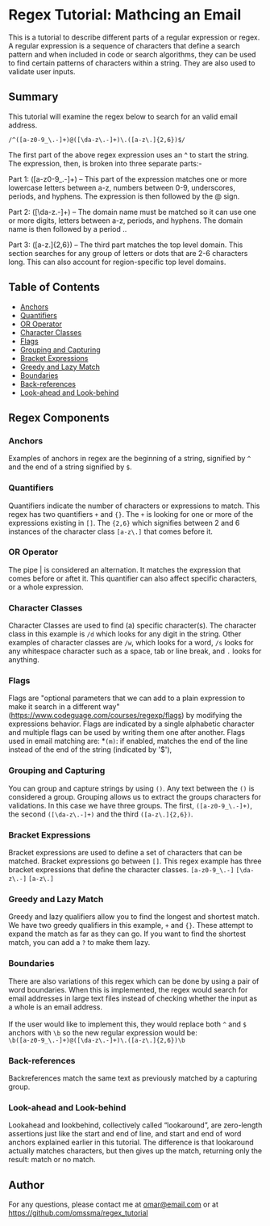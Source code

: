 # Regex Tutorial: Mathcing an Email

This is a tutorial to describe different parts of a regular expression or regex. A regular expression is a sequence of characters that define a search pattern and when included in code or search algorithms, they can be used to find certain patterns of characters within a string. They are also used to validate user inputs.

## Summary

This tutorial will examine the regex below to search for an valid email address.

``/^([a-z0-9_\.-]+)@([\da-z\.-]+)\.([a-z\.]{2,6})$/``

The first part of the above regex expression uses an ^ to start the string. The expression, then, is broken into three separate parts:-

Part 1: ([a-z0-9_\.-]+) – This part of the expression matches one or more lowercase letters between a-z, numbers between 0-9, underscores, periods, and hyphens. The expression is then followed by the @ sign.

Part 2: ([\da-z\.-]+) – The domain name must be matched so it can use one or more digits, letters between a-z, periods, and hyphens. The domain name is then followed by a period \..

Part 3: ([a-z\.]{2,6}) – The third part matches the top level domain. This section searches for any group of letters or dots that are 2-6 characters long. This can also account for region-specific top level domains.

## Table of Contents

- [Anchors](#anchors)
- [Quantifiers](#quantifiers)
- [OR Operator](#or-operator)
- [Character Classes](#character-classes)
- [Flags](#flags)
- [Grouping and Capturing](#grouping-and-capturing)
- [Bracket Expressions](#bracket-expressions)
- [Greedy and Lazy Match](#greedy-and-lazy-match)
- [Boundaries](#boundaries)
- [Back-references](#back-references)
- [Look-ahead and Look-behind](#look-ahead-and-look-behind)

## Regex Components

### Anchors

Examples of anchors in regex are the beginning of a string, signified by ``^`` and the end of a string signified by ``$``. 

### Quantifiers

Quantifiers indicate the number of characters or expressions to match. This regex has two quantifiers ``+`` and ``{}``. The ``+`` is looking for one or more of the expressions existing in ``[]``. The ``{2,6}`` which signifies between 2 and 6 instances of the character class ``[a-z\.]`` that comes before it.

### OR Operator

The pipe | is considered an alternation. It matches the expression that comes before or aftet it. This quantifier can also affect specific characters, or a whole expression.

### Character Classes

Character Classes are used to find (a) specific character(s). The character class in this example is ``/d`` which looks for any digit in the string. Other examples of character classes are ``/w``, which looks for a word, ``/s`` looks for any whitespace character such as a space, tab or line break, and ``.`` looks for anything.

### Flags

Flags are "optional parameters that we can add to a plain expression to make it
search in a different way" (https://www.codeguage.com/courses/regexp/flags) by
modifying the expressions behavior. Flags are indicated by a single alphabetic
character and multiple flags can be used by writing them one after another.
Flags used in email matching are: \*`(m)`: if enabled, matches the end of the line instead of the end of the string
(indicated by '$'),

### Grouping and Capturing

You can group and capture strings by using ``()``. Any text between the ``()`` is considered a group. Grouping allows us to extract the groups characters for validations. In this case we have three groups. The first, ``([a-z0-9_\.-]+)``, the second ``([\da-z\.-]+)`` and the third ``([a-z\.]{2,6})``. 

### Bracket Expressions

Bracket expressions are used to define a set of characters that can be matched. Bracket expressions go between ``[]``. This regex example has three bracket expressions that define the character classes.
``[a-z0-9_\.-]``
``[\da-z\.-]``
``[a-z\.]``

### Greedy and Lazy Match

Greedy and lazy qualifiers allow you to find the longest and shortest match. We have two greedy qualifiers in this example, ``+`` and ``{}``. These attempt to expand the match as far as they can go. If you want to find the shortest match, you can add a ``?`` to make them lazy.

### Boundaries

There are also variations of this regex which can be done by using a pair of word boundaries. When this is implemented, the regex would search for email addresses in large text files instead of checking whether the input as a whole is an email address. 
<br><br> If the user would like to implement this, they would replace both `^` and `$` anchors with `\b` so the new regular expression would be:
<br> `\b([a-z0-9_\.-]+)@([\da-z\.-]+)\.([a-z\.]{2,6})\b`

### Back-references

Backreferences match the same text as previously matched by a capturing group.

### Look-ahead and Look-behind

Lookahead and lookbehind, collectively called “lookaround”, are zero-length assertions just like the start and end of line, and start and end of word anchors explained earlier in this tutorial. The difference is that lookaround actually matches characters, but then gives up the match, returning only the result: match or no match.

## Author

For any questions, please contact me at omar@email.com or at https://github.com/omssma/regex_tutorial
